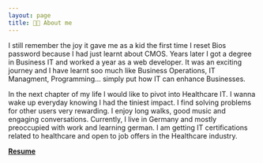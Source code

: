 ```yaml
---
layout: page
title: 👨‍💻 About me 
---
```


I still remember the joy it gave me as a kid the first time I reset Bios password
because I had just learnt about CMOS. Years later I got a degree in Business IT 
and worked a year as a web developer. It was an exciting journey and I have learnt soo much 
like Business Operations, IT Managment, Programming... simply put how IT can enhance Businesses. 

In the next chapter of my life I would like to pivot into
Healthcare IT. I wanna wake up everyday knowing I had the tiniest impact.
I find solving problems for other users very rewarding. I enjoy long walks, good music and engaging conversations.
Currently, I live in Germany and mostly preoccupied with work and learning german.
I am getting IT certifications related to healthcare and open to job offers in the 
Healthcare industry.  

[**Resume**](https://lebenslauf-addo-isaiah.tiiny.site)

